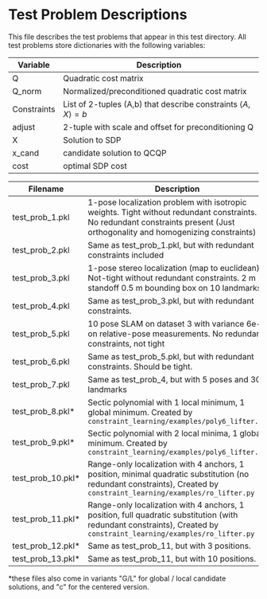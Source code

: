 # Test Problem Descriptions

This file describes the test problems that appear in this test directory. All test problems store dictionaries with the following variables:

| Variable | Description |
| ---------| ------------|
| Q | Quadratic cost matrix|
| Q_norm | Normalized/preconditioned quadratic cost matrix |
| Constraints | List of 2-tuples (A,b) that describe constraints $\left< A, X\right> = b$|
| adjust | 2-tuple with scale and offset for preconditioning Q | 
| X | Solution to SDP|
| x_cand | candidate solution to QCQP |
|cost| optimal SDP cost|


| Filename | Description |
| ---------| ------------|
| test_prob_1.pkl | 1-pose localization problem with isotropic weights. Tight without redundant constraints. No redundant constraints present (Just orthogonality and homogenizing constraints)|
| test_prob_2.pkl | Same as test_prob_1.pkl, but with redundant constraints included|
| test_prob_3.pkl | 1-pose stereo localization (map to euclidean). Not-tight without redundant constraints. 2 m standoff 0.5 m bounding box on 10 landmarks.|
| test_prob_4.pkl | Same as test_prob_3.pkl, but with redundant constraints.|
| test_prob_5.pkl | 10 pose SLAM on dataset 3 with variance 6e-2 on relative-pose measurements. No redundant constraints, not tight|
| test_prob_6.pkl | Same as test_prob_5.pkl, but with redundant constraints. Should be tight.|
| test_prob_7.pkl | Same as test_prob_4, but with 5 poses and 30 landmarks | 
| test_prob_8.pkl* | Sectic polynomial with 1 local minimum, 1 global minimum. Created by `constraint_learning/examples/poly6_lifter.py`  | 
| test_prob_9.pkl* | Sectic polynomial with 2 local minima, 1 global minimum. Created by `constraint_learning/examples/poly6_lifter.py` | 
| test_prob_10.pkl* | Range-only localization with 4 anchors, 1 position, minimal quadratic  substitution (no redundant constraints), Created by `constraint_learning/examples/ro_lifter.py` | 
| test_prob_11.pkl* | Range-only localization with 4 anchors, 1 position, full quadratic substitution (with redundant constraints), Created by `constraint_learning/examples/ro_lifter.py` | 
| test_prob_12.pkl* | Same as test_prob_11, but with 3 positions. | 
| test_prob_13.pkl* | Same as test_prob_11, but with 10 positions.|

*these files also come in variants "G/L" for global / local candidate solutions, and "c" for the centered version.
